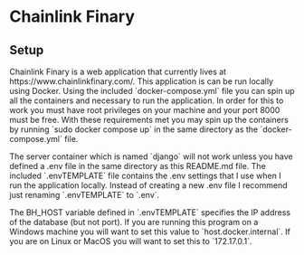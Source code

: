 # Chainlink Finary

## Setup
<p>Chainlink Finary is a web application that currently lives at https://www.chainlinkfinary.com/. This application is can
be run locally using Docker. Using the included `docker-compose.yml` file you can spin up all the containers and
necessary to run the application. In order for this to work you must have root privileges on your machine and your
port 8000 must be free. With these requirements met you may spin up the containers by running `sudo docker compose up`
in the same directory as the `docker-compose.yml` file.</p>

<p>The server container which is named `django` will not work unless you have defined a .env file in the same directory as
this README.md file. The included `.envTEMPLATE` file contains the .env settings that I use when I run the application
locally. Instead of creating a new .env file I recommend just renaming `.envTEMPLATE` to `.env`.</p>

<p>The BH_HOST variable defined in `.envTEMPLATE` specifies the IP address of the database (but not port). If you are
running this program on a Windows machine you will want to set this value to `host.docker.internal`. If you are on
Linux or MacOS you will want to set this to `172.17.0.1`.</p>
